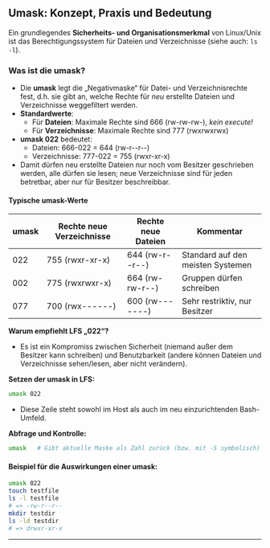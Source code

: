 ## Umask: Konzept, Praxis und Bedeutung

Ein grundlegendes **Sicherheits- und Organisationsmerkmal** von Linux/Unix ist das Berechtigungssystem für Dateien und Verzeichnisse (siehe auch: `ls -l`).

### Was ist die umask?

- Die **umask** legt die „Negativmaske“ für Datei- und Verzeichnisrechte fest, d.h. sie gibt an, welche Rechte für *neu* erstellte Dateien und Verzeichnisse weggefiltert werden.
- **Standardwerte**:
  - Für **Dateien**: Maximale Rechte sind 666 (rw-rw-rw-), *kein execute!*
  - Für **Verzeichnisse**: Maximale Rechte sind 777 (rwxrwxrwx)
- **umask 022** bedeutet:
  - Dateien: 666-022 = 644 (rw-r--r--)
  - Verzeichnisse: 777-022 = 755 (rwxr-xr-x)
- Damit dürfen neu erstellte Dateien nur noch vom Besitzer geschrieben werden, alle dürfen sie lesen; neue Verzeichnisse sind für jeden betretbar, aber nur für Besitzer beschreibbar.

#### Typische umask-Werte

| umask | Rechte neue Verzeichnisse | Rechte neue Dateien | Kommentar                         |
|-------|--------------------------|--------------------|-----------------------------------|
| 022   | 755 (rwxr-xr-x)          | 644 (rw-r--r--)    | Standard auf den meisten Systemen |
| 002   | 775 (rwxrwxr-x)          | 664 (rw-rw-r--)    | Gruppen dürfen schreiben          |
| 077   | 700 (rwx------)          | 600 (rw-------)    | Sehr restriktiv, nur Besitzer     |

**Warum empfiehlt LFS „022“?**
- Es ist ein Kompromiss zwischen Sicherheit (niemand außer dem Besitzer kann schreiben) und Benutzbarkeit (andere können Dateien und Verzeichnisse sehen/lesen, aber nicht verändern).

**Setzen der umask in LFS:**
```bash
umask 022
```
- Diese Zeile steht sowohl im Host als auch im neu einzurichtenden Bash-Umfeld.

**Abfrage und Kontrolle:**
```bash
umask   # Gibt aktuelle Maske als Zahl zurück (bzw. mit -S symbolisch)
```

#### Beispiel für die Auswirkungen einer umask:

```bash
umask 022
touch testfile
ls -l testfile
# => -rw-r--r--
mkdir testdir
ls -ld testdir
# => drwxr-xr-x
```

---